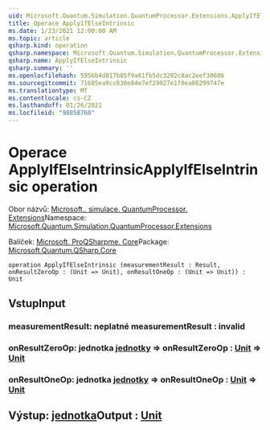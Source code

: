```yaml
---
uid: Microsoft.Quantum.Simulation.QuantumProcessor.Extensions.ApplyIfElseIntrinsic
title: Operace ApplyIfElseIntrinsic
ms.date: 1/23/2021 12:00:00 AM
ms.topic: article
qsharp.kind: operation
qsharp.namespace: Microsoft.Quantum.Simulation.QuantumProcessor.Extensions
qsharp.name: ApplyIfElseIntrinsic
qsharp.summary: ''
ms.openlocfilehash: 5956b4d017b05f9a61fb5dc3202c8ac2eef30606
ms.sourcegitcommit: 71605ea9cc630e84e7ef29027e1f0ea06299747e
ms.translationtype: MT
ms.contentlocale: cs-CZ
ms.lasthandoff: 01/26/2021
ms.locfileid: "98858760"
---
```

# <a name="applyifelseintrinsic-operation"></a><span data-ttu-id="ea6a2-102">Operace ApplyIfElseIntrinsic</span><span class="sxs-lookup"><span data-stu-id="ea6a2-102">ApplyIfElseIntrinsic operation</span></span>

<span data-ttu-id="ea6a2-103">Obor názvů: [Microsoft.. simulace. QuantumProcessor. Extensions](xref:Microsoft.Quantum.Simulation.QuantumProcessor.Extensions)</span><span class="sxs-lookup"><span data-stu-id="ea6a2-103">Namespace: [Microsoft.Quantum.Simulation.QuantumProcessor.Extensions](xref:Microsoft.Quantum.Simulation.QuantumProcessor.Extensions)</span></span>

<span data-ttu-id="ea6a2-104">Balíček: [Microsoft. ProQSharpme. Core](https://nuget.org/packages/Microsoft.Quantum.QSharp.Core)</span><span class="sxs-lookup"><span data-stu-id="ea6a2-104">Package: [Microsoft.Quantum.QSharp.Core](https://nuget.org/packages/Microsoft.Quantum.QSharp.Core)</span></span>




```qsharp
operation ApplyIfElseIntrinsic (measurementResult : Result, onResultZeroOp : (Unit => Unit), onResultOneOp : (Unit => Unit)) : Unit
```


## <a name="input"></a><span data-ttu-id="ea6a2-105">Vstup</span><span class="sxs-lookup"><span data-stu-id="ea6a2-105">Input</span></span>

### <a name="measurementresult--__invalidresult__"></a><span data-ttu-id="ea6a2-106">measurementResult: __neplatné <Result>__</span><span class="sxs-lookup"><span data-stu-id="ea6a2-106">measurementResult : __invalid<Result>__</span></span>




### <a name="onresultzeroop--unit--unit"></a><span data-ttu-id="ea6a2-107">onResultZeroOp: jednotka [jednotky](xref:microsoft.quantum.lang-ref.unit) => [](xref:microsoft.quantum.lang-ref.unit)</span><span class="sxs-lookup"><span data-stu-id="ea6a2-107">onResultZeroOp : [Unit](xref:microsoft.quantum.lang-ref.unit) => [Unit](xref:microsoft.quantum.lang-ref.unit)</span></span> 




### <a name="onresultoneop--unit--unit"></a><span data-ttu-id="ea6a2-108">onResultOneOp: jednotka [jednotky](xref:microsoft.quantum.lang-ref.unit) => [](xref:microsoft.quantum.lang-ref.unit)</span><span class="sxs-lookup"><span data-stu-id="ea6a2-108">onResultOneOp : [Unit](xref:microsoft.quantum.lang-ref.unit) => [Unit](xref:microsoft.quantum.lang-ref.unit)</span></span> 





## <a name="output--unit"></a><span data-ttu-id="ea6a2-109">Výstup: [jednotka](xref:microsoft.quantum.lang-ref.unit)</span><span class="sxs-lookup"><span data-stu-id="ea6a2-109">Output : [Unit](xref:microsoft.quantum.lang-ref.unit)</span></span>

